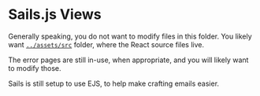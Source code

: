 # Sails.js Views

Generally speaking, you do not want to modify files in this folder. You likely want [`../assets/src`](../assets/src) folder, where the React source files live.

The error pages are still in-use, when appropriate, and you will likely want to modify those.

Sails is still setup to use EJS, to help make crafting emails easier.
